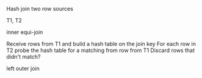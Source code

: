 Hash join two row sources

T1, T2

inner equi-join

Receive rows from T1 and build a hash table on the join key
For each row in T2 probe the hash table for a matching from row from T1
Discard rows that didn't match?

left outer join


